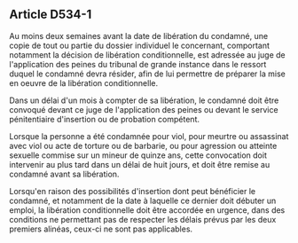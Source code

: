 Article D534-1
----
Au moins deux semaines avant la date de libération du condamné, une copie de
tout ou partie du dossier individuel le concernant, comportant notamment la
décision de libération conditionnelle, est adressée au juge de l'application des
peines du tribunal de grande instance dans le ressort duquel le condamné devra
résider, afin de lui permettre de préparer la mise en oeuvre de la libération
conditionnelle.

Dans un délai d'un mois à compter de sa libération, le condamné doit être
convoqué devant ce juge de l'application des peines ou devant le service
pénitentiaire d'insertion ou de probation compétent.

Lorsque la personne a été condamnée pour viol, pour meurtre ou assassinat avec
viol ou acte de torture ou de barbarie, ou pour agression ou atteinte sexuelle
commise sur un mineur de quinze ans, cette convocation doit intervenir au plus
tard dans un délai de huit jours, et doit être remise au condamné avant sa
libération.

Lorsqu'en raison des possibilités d'insertion dont peut bénéficier le condamné,
et notamment de la date à laquelle ce dernier doit débuter un emploi, la
libération conditionnelle doit être accordée en urgence, dans des conditions ne
permettant pas de respecter les délais prévus par les deux premiers alinéas,
ceux-ci ne sont pas applicables.

